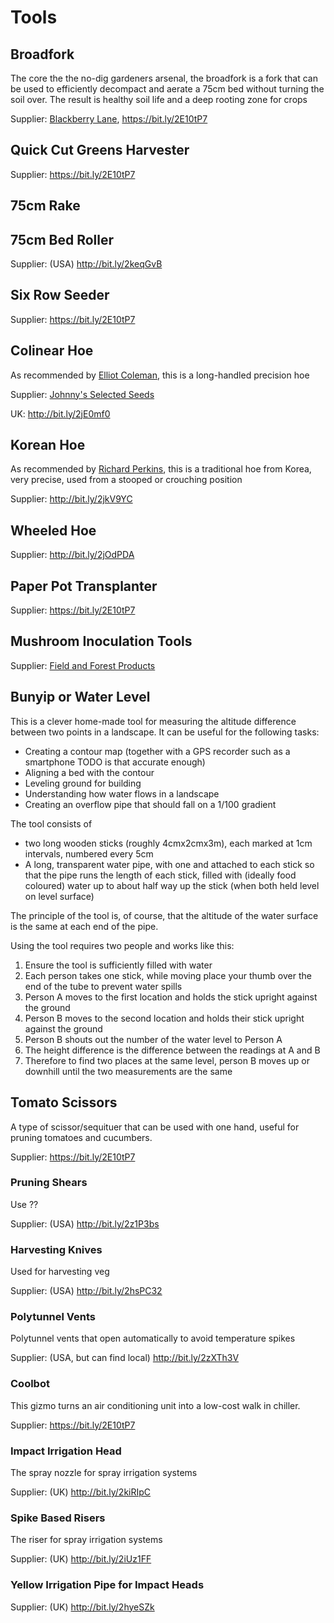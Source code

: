 # Tools

## Broadfork

The core the the no-dig gardeners arsenal, the broadfork is a fork that can be used to efficiently decompact and aerate a 75cm bed without turning the soil over. The result is healthy soil life and a deep rooting zone for crops

Supplier: [Blackberry Lane](http://www.blackberrylane.co.uk/broadfork.html), https://bit.ly/2E10tP7

## Quick Cut Greens Harvester

Supplier: https://bit.ly/2E10tP7

## 75cm Rake

## 75cm Bed Roller

Supplier: (USA) http://bit.ly/2keqGvB

## Six Row Seeder

Supplier: https://bit.ly/2E10tP7

## Colinear Hoe

As recommended by [Elliot Coleman](People.md#elliot-coleman), this is a long-handled precision hoe

Supplier: [Johnny's Selected Seeds](https://www.johnnyseeds.com/tools-supplies/long-handled-tools/hoes/collinear-hoes/)

UK: http://bit.ly/2jE0mf0

## Korean Hoe

As recommended by [Richard Perkins](People.md#richard-perkins), this is a traditional hoe from Korea, very precise, used from a stooped or crouching position

Supplier: http://bit.ly/2jkV9YC

## Wheeled Hoe

Supplier: http://bit.ly/2jOdPDA

## Paper Pot Transplanter

Supplier: https://bit.ly/2E10tP7

## Mushroom Inoculation Tools

Supplier: [Field and Forest Products](https://www.fieldforest.net/Cultivation-Tools/products/6/)

## Bunyip or Water Level

This is a clever home-made tool for measuring the altitude difference between two points in a landscape. It can be useful for the following tasks:

- Creating a contour map (together with a GPS recorder such as a smartphone TODO is that accurate enough)
- Aligning a bed with the contour
- Leveling ground for building
- Understanding how water flows in a landscape
- Creating an overflow pipe that should fall on a 1/100 gradient

The tool consists of 

- two long wooden sticks (roughly 4cmx2cmx3m), each marked at 1cm intervals, numbered every 5cm
- A long, transparent water pipe, with one and attached to each stick so that the pipe runs the length of each stick, filled with (ideally food coloured) water up to about half way up the stick (when both held level on level surface)

The principle of the tool is, of course, that the altitude of the water surface is the same at each end of the pipe.

Using the tool requires two people and works like this:

1. Ensure the tool is sufficiently filled with water
1. Each person takes one stick, while moving place your thumb over the end of the tube to prevent water spills
1. Person A moves to the first location and holds the stick upright against the ground
1. Person B moves to the second location and holds their stick upright against the ground
1. Person B shouts out the number of the water level to Person A
1. The height difference is the difference between the readings at A and B
1. Therefore to find two places at the same level, person B moves up or downhill until the two measurements are the same

## Tomato Scissors

A type of scissor/sequituer that can be used with one hand, useful for pruning tomatoes and cucumbers.

Supplier:  https://bit.ly/2E10tP7

### Pruning Shears

Use ??

Supplier: (USA) http://bit.ly/2z1P3bs

### Harvesting Knives

Used for harvesting veg

Supplier: (USA) http://bit.ly/2hsPC32

### Polytunnel Vents 

Polytunnel vents that open automatically to avoid temperature spikes

Supplier: (USA, but can find local) http://bit.ly/2zXTh3V

### Coolbot

This gizmo turns an air conditioning unit into a low-cost walk in chiller.

Supplier: https://bit.ly/2E10tP7

### Impact Irrigation Head

The spray nozzle for spray irrigation systems

Supplier: (UK) http://bit.ly/2kiRIpC

### Spike Based Risers

The riser for spray irrigation systems

Supplier: (UK) http://bit.ly/2iUz1FF

### Yellow Irrigation Pipe for Impact Heads

Supplier: (UK) http://bit.ly/2hyeSZk
